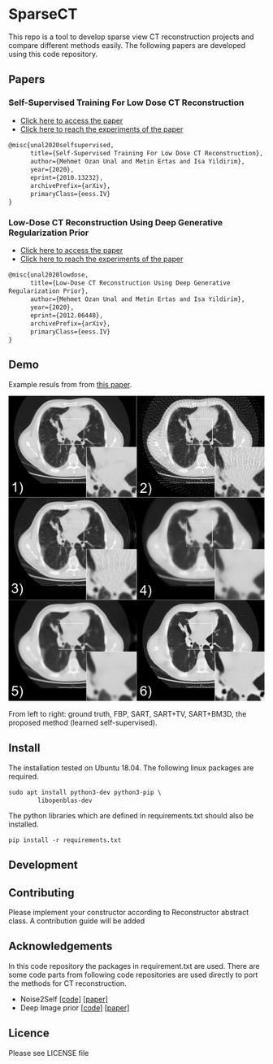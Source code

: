 # SparseCT

This repo is a tool to develop sparse view CT reconstruction projects and compare different methods easily. The following papers are developed using this code repository.

## Papers

### Self-Supervised Training For Low Dose CT Reconstruction

- [Click here to access the paper](https://arxiv.org/abs/2010.13232)
- [Click here to reach the experiments of the paper](https://github.com/mozanunal/SparseCT/tree/master/papers/dgr)

```
@misc{unal2020selfsupervised,
      title={Self-Supervised Training For Low Dose CT Reconstruction}, 
      author={Mehmet Ozan Unal and Metin Ertas and Isa Yildirim},
      year={2020},
      eprint={2010.13232},
      archivePrefix={arXiv},
      primaryClass={eess.IV}
}
```

### Low-Dose CT Reconstruction Using Deep Generative Regularization Prior

- [Click here to access the paper](https://arxiv.org/abs/2012.06448)
- [Click here to reach the experiments of the paper](https://github.com/mozanunal/SparseCT/tree/master/papers/dgr)

```
@misc{unal2020lowdose,
      title={Low-Dose CT Reconstruction Using Deep Generative Regularization Prior}, 
      author={Mehmet Ozan Unal and Metin Ertas and Isa Yildirim},
      year={2020},
      eprint={2012.06448},
      archivePrefix={arXiv},
      primaryClass={eess.IV}
}
```

## Demo

Example resuls from from [this paper](https://arxiv.org/abs/2010.13232).

![](https://raw.githubusercontent.com/mozanunal/SparseCT/master/docs/images/result2.png)

From left to right: ground truth, FBP, SART, SART+TV, SART+BM3D, the proposed method (learned self-supervised).


## Install

The installation tested on Ubuntu 18.04. The following linux packages are required.

```
sudo apt install python3-dev python3-pip \
        libopenblas-dev

```

The python libraries which are defined in requirements.txt should also be installed.

```
pip install -r requirements.txt
``` 

## Development

## Contributing

Please implement your constructor according to Reconstructor abstract class. A contribution guide will be added 

## Acknowledgements

In this code repository the packages in requirement.txt are used.
There are some code parts from following code repositories are used directly to port the methods for CT reconstruction.

- Noise2Self [[code]](https://github.com/czbiohub/noise2self) [[paper]](https://arxiv.org/abs/1901.11365)
- Deep Image prior [[code]](https://github.com/DmitryUlyanov/deep-image-prior) [[paper]](https://openaccess.thecvf.com/content_cvpr_2018/papers/Ulyanov_Deep_Image_Prior_CVPR_2018_paper.pdf)



## Licence

Please see LICENSE file

